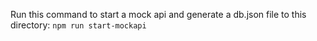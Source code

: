 Run this command to start a mock api and generate a db.json file to this directory: `npm run start-mockapi`
